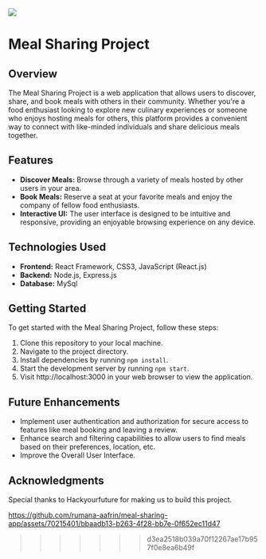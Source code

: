 <img src="./public/MealSharingPresentation.mp4">
<h1> Meal Sharing Project</h1>

## Overview

The Meal Sharing Project is a web application that allows users to discover, share, and book meals with others in their community. Whether you're a food enthusiast looking to explore new culinary experiences or someone who enjoys hosting meals for others, this platform provides a convenient way to connect with like-minded individuals and share delicious meals together.

## Features

- **Discover Meals:** Browse through a variety of meals hosted by other users in your area.
- **Book Meals:** Reserve a seat at your favorite meals and enjoy the company of fellow food enthusiasts.
- **Interactive UI:** The user interface is designed to be intuitive and responsive, providing an enjoyable browsing experience on any device.

## Technologies Used

- **Frontend:** React Framework, CSS3, JavaScript (React.js)
- **Backend:** Node.js, Express.js
- **Database:** MySql

## Getting Started

To get started with the Meal Sharing Project, follow these steps:

1. Clone this repository to your local machine.
2. Navigate to the project directory.
3. Install dependencies by running `npm install`.
4. Start the development server by running `npm start`.
5. Visit http://localhost:3000 in your web browser to view the application.

## Future Enhancements

- Implement user authentication and authorization for secure access to features like meal booking and leaving a review.
- Enhance search and filtering capabilities to allow users to find meals based on their preferences, location, etc.
- Improve the Overall User Interface.

## Acknowledgments

Special thanks to Hackyourfuture for making us to build this project.


https://github.com/rumana-aafrin/meal-sharing-app/assets/70215401/bbaadb13-b263-4f28-bb7e-0f652ec11d47

>>>>>>> d3ea2518b039a70f12267ae17b957f0e8ea6b49f
